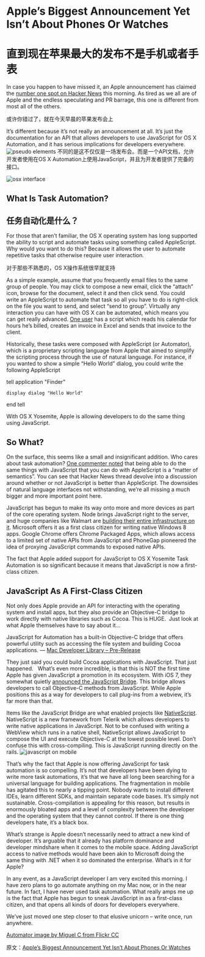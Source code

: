 # Apple’s Biggest Announcement Yet Isn’t About Phones Or Watches
# 直到现在苹果最大的发布不是手机或者手表

In case you happen to have missed it, an Apple announcement has claimed the [number one spot on Hacker News](https://news.ycombinator.com/item?id=8328760) this morning. As tired as we all are of Apple and the endless speculating and PR barrage, this one is different from most all of the others.

或许你错过了，就在今天早晨的苹果发布会上

It’s different because it’s not really an announcement at all. It’s just the documentation for an API that allows developers to use JavaScript for OS X Automation, and it has serious implications for developers everywhere.
![pseudo elements](http://developer.telerik.com/wp-content/uploads/2014/09/542027463_8ede265d3f_o.png)
不同的是这不仅仅是一场发布会。而是一个API文档，允许开发者使用在OS X Automation上使用JavaScript，并且为开发者提供了完备的接口。

![osx interface](http://developer.telerik.com/wp-content/uploads/2014/09/542027463_8ede265d3f_o.png)
## What Is Task Automation?
## 任务自动化是什么？
For those that aren’t familiar, the OS X operating system has long supported the ability to script and automate tasks using something called AppleScript. Why would you want to do this? Because it allows the user to automate repetitive tasks that otherwise require user interaction.

对于那些不熟悉的，OS X操作系统很早就支持

As a simple example, assume that you frequently email files to the same group of people. You may click to compose a new email, click the “attach” icon, browse for the document, select it and then click send. You could write an AppleScript to automate that task so all you have to do is right-click on the file you want to send, and select “send to group”. Virtually any interaction you can have with OS X can be automated, which means you can get really advanced. [One user](http://computers.tutsplus.com/tutorials/the-ultimate-beginners-guide-to-applescript--mac-3436) has a script which reads his calendar for hours he’s billed, creates an invoice in Excel and sends that invoice to the client.

Historically, these tasks were composed with AppleScript (or Automator), which is a proprietary scripting language from Apple that aimed to simplify the scripting process through the use of natural language.
For instance, if you wanted to show a simple “Hello World” dialog, you could write the following AppleScript

tell application "Finder"

    display dialog "Hello World"

end tell

With OS X Yosemite, Apple is allowing developers to do the same thing using JavaScript.

## So What?

On the surface, this seems like a small and insignificant addition. Who cares about task automation? [One commenter noted](https://news.ycombinator.com/item?id=8329245) that being able to do the same things with JavaScript that you can do with AppleScript is a “matter of semantics”. You can see that Hacker News thread devolve into a discussion around whether or not JavaScript is better than AppleScript. The downsides of natural language interfaces not withstanding, we’re all missing a much bigger and more important point here.

JavaScript has begun to make its way onto more and more devices as part of the core operating system. Node brings JavaScript right to the server, and huge companies like Walmart are [building their entire infrastructure on it](http://nodejs.org/video/). Microsoft offers it as a first class citizen for writing native Windows 8 apps. Google Chrome offers Chrome Packaged Apps, which allows access to a limited set of native APIs from JavaScript and PhoneGap pioneered the idea of proxying JavaScript commands to exposed native APIs.

The fact that Apple added support for JavaScript to OS X Yosemite Task Automation is so significant because it means that JavaScript is now a first-class citizen.

## JavaScript As A First-Class Citizen

Not only does Apple provide an API for interacting with the operating system and install apps, but they also provide an Objective-C bridge to work directly with native libraries such as Cocoa. This is HUGE.  Just look at what Apple themselves have to say about it…

JavaScript for Automation has a built-in Objective-C bridge that offers powerful utility such as accessing the file system and building Cocoa applications.
— [Mac Developer Library – Pre-Release](https://developer.apple.com/library/prerelease/mac/releasenotes/InterapplicationCommunication/RN-JavaScriptForAutomation/index.html)


They just said you could build Cocoa applications with JavaScript. That just happened.
 
What’s even more incredible, is that this is NOT the first time Apple has given JavaScript a promotion in its ecosystem. With iOS 7, they somewhat quietly [announced the JavaScript Bridge](https://developer.apple.com/library/mac/documentation/AppleApplications/Conceptual/SafariJSProgTopics/Tasks/ObjCFromJavaScript.html). This bridge allows developers to call Objective-C methods from JavaScript. While Apple positions this as a way for developers to call plug-ins from a webview, it’s far more than that.

Items like the JavaScript Bridge are what enabled projects like [NativeScript](http://developer.telerik.com/featured/nativescript-a-technical-overview/). NativeScript is a new framework from Telerik which allows developers to write native applications in JavaScript. Not to be confused with writing a WebView which runs in a native shell, NativeScript allows JavaScript to compose the UI and execute Objective-C at the lowest possible level. Don’t confuse this with cross-compiling. This is JavaScript running directly on the rails.
![javascript on mobile](http://developer.telerik.com/wp-content/uploads/2014/09/nativescript_head_banner_2.png)

That’s why the fact that Apple is now offering JavaScript for task automation is so compelling. It’s not that developers have been dying to write more task automations, it’s that we have all long been searching for a universal language for building applications. The fragmentation in mobile has agitated this to nearly a tipping point. Nobody wants to install different IDEs, learn different SDKs, and maintain separate code bases. It’s simply not sustainable. Cross-compilation is appealing for this reason, but results in enormously bloated apps and a level of complexity between the developer and the operating system that they cannot control. If there is one thing developers hate, it’s a black box.

What’s strange is Apple doesn’t necessarily need to attract a new kind of developer. It’s arguable that it already has platform dominance and developer mindshare when it comes to the mobile space. Adding JavaScript access to native methods would have been akin to Microsoft doing the same thing with .NET when it so dominated the enterprise. What’s in it for Apple?

In any event, as a JavaScript developer I am very excited this morning. I have zero plans to go automate anything on my Mac now, or in the near future. In fact, I have never used task automation. What really amps me up is the fact that Apple has begun to sneak JavaScript in as a first-class citizen, and that opens all kinds of doors for developers everywhere.

We’ve just moved one step closer to that elusive unicorn – write once, run anywhere.

[Automator image by Miguel C from Flickr CC](https://www.flickr.com/photos/shht/)

原文：[Apple’s Biggest Announcement Yet Isn’t About Phones Or Watches](http://developer.telerik.com/featured/apples-biggest-announcement-yet-isnt-phones-watches/)

